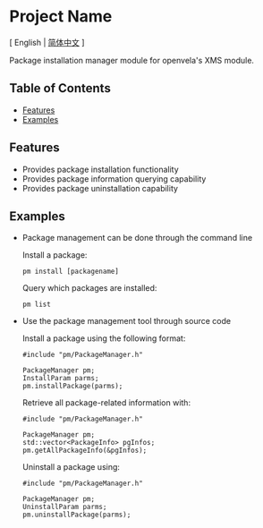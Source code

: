 # Project Name

\[ English | [简体中文](README_zh_cn.md) \]

Package installation manager module for openvela's XMS module.

## Table of Contents

- [Features](#features)
- [Examples](#examples)

## Features

- Provides package installation functionality
- Provides package information querying capability
- Provides package uninstallation capability

## Examples

- Package management can be done through the command line

    Install a package:

    ```
    pm install [packagename]
    ```

    Query which packages are installed:

    ```
    pm list
    ```

- Use the package management tool through source code

    Install a package using the following format:

    ```
    #include "pm/PackageManager.h"

    PackageManager pm;
    InstallParam parms;
    pm.installPackage(parms);
    ```

    Retrieve all package-related information with:

    ```
    #include "pm/PackageManager.h"

    PackageManager pm;
    std::vector<PackageInfo> pgInfos;
    pm.getAllPackageInfo(&pgInfos);
    ```

    Uninstall a package using:

    ```
    #include "pm/PackageManager.h"

    PackageManager pm;
    UninstallParam parms;
    pm.uninstallPackage(parms);
    ```
